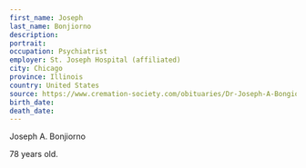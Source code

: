 ```yaml
---
first_name: Joseph
last_name: Bonjiorno
description: 
portrait: 
occupation: Psychiatrist
employer: St. Joseph Hospital (affiliated)
city: Chicago
province: Illinois
country: United States
source: https://www.cremation-society.com/obituaries/Dr-Joseph-A-Bongiorno?obId=12772050
birth_date: 
death_date: 
---
```


Joseph A. Bonjiorno

78 years old.